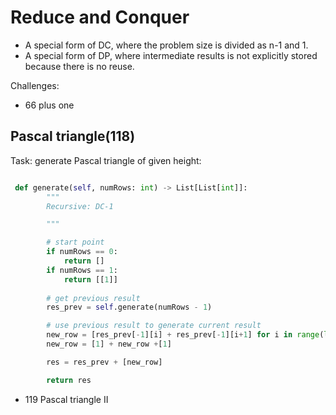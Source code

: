 # Reduce and Conquer
- A special form of DC, where the problem size is divided as n-1 and 1.
- A special form of DP, where intermediate results is not explicitly stored because there is no reuse.

Challenges:
- 66 plus one

## Pascal triangle(118)
Task: generate Pascal triangle of given height:

```python

 def generate(self, numRows: int) -> List[List[int]]:
        """
        Recursive: DC-1

        """

        # start point
        if numRows == 0:
            return []
        if numRows == 1:
            return [[1]]
        
        # get previous result
        res_prev = self.generate(numRows - 1)

        # use previous result to generate current result
        new_row = [res_prev[-1][i] + res_prev[-1][i+1] for i in range(len(res_prev[-1])-1)]
        new_row = [1] + new_row +[1]

        res = res_prev + [new_row]

        return res

```

- 119 Pascal triangle II



